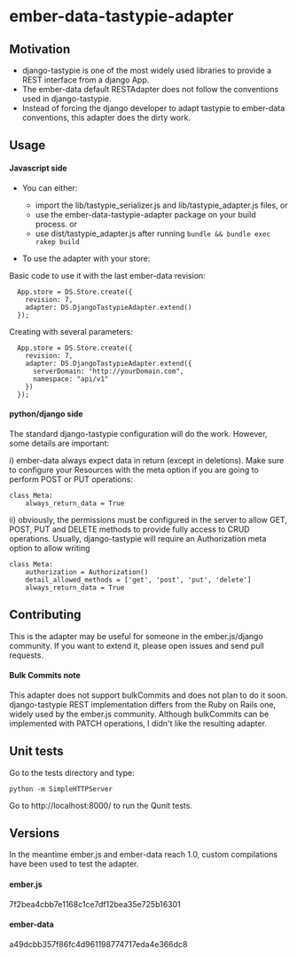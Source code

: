 # ember-data-tastypie-adapter


## Motivation
- django-tastypie is one of the most widely used libraries to provide a REST interface from a django App.
- The ember-data default RESTAdapter does not follow the conventions used in django-tastypie.
- Instead of forcing the django developer to adapt tastypie to ember-data conventions, this adapter does the dirty work.


## Usage

#### Javascript side

- You can either:
  - import the lib/tastypie_serializer.js and lib/tastypie_adapter.js files, or
  - use the ember-data-tastypie-adapter package on your build process.
  or
  - use dist/tastypie_adapter.js after running `bundle && bundle exec rakep build`

- To use the adapter with your store:

Basic code to use it with the last ember-data revision:

      App.store = DS.Store.create({
        revision: 7,
        adapter: DS.DjangoTastypieAdapter.extend()
      });

Creating with several parameters:

      App.store = DS.Store.create({
        revision: 7,
        adapter: DS.DjangoTastypieAdapter.extend({
          serverDomain: "http://yourDomain.com",
          namespace: "api/v1"
        })
      });


#### python/django side
The standard django-tastypie configuration will do the work. However, some details are important:

i) ember-data always expect data in return (except in deletions). Make sure to configure your Resources with the meta option if you are going to perform POST or PUT operations:


    class Meta:
        always_return_data = True


ii) obviously, the permissions must be configured in the server to allow GET, POST, PUT and DELETE methods to provide fully access to CRUD operations. Usually, django-tastypie will require an Authorization meta option to allow writing

    class Meta:
        authorization = Authorization()
        detail_allowed_methods = ['get', 'post', 'put', 'delete']
        always_return_data = True



## Contributing
This is the adapter may be useful for someone in the ember.js/django community. If you want to extend it, please open issues and send pull requests.

#### Bulk Commits note
This adapter does not support bulkCommits and does not plan to do it soon. django-tastypie REST implementation differs from the Ruby on Rails one, widely used by the ember.js community. Although bulkCommits can be implemented with PATCH operations, I didn't like the resulting adapter.

## Unit tests
Go to the tests directory and type:

    python -m SimpleHTTPServer

Go to http://localhost:8000/ to run the Qunit tests.

## Versions
In the meantime ember.js and ember-data reach 1.0, custom compilations have been used to test the adapter.

#### ember.js
7f2bea4cbb7e1168c1ce7df12bea35e725b16301

#### ember-data
a49dcbb357f86fc4d961198774717eda4e366dc8
